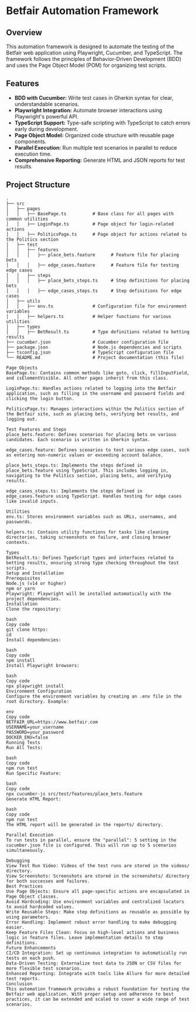 # Betfair Automation Framework

## Overview

This automation framework is designed to automate the testing of the Betfair web application using Playwright, Cucumber, and TypeScript. The framework follows the principles of Behavior-Driven Development (BDD) and uses the Page Object Model (POM) for organizing test scripts.

## Features

- **BDD with Cucumber:** Write test cases in Gherkin syntax for clear, understandable scenarios.
- **Playwright Integration:** Automate browser interactions using Playwright's powerful API.
- **TypeScript Support:** Type-safe scripting with TypeScript to catch errors early during development.
- **Page Object Model:** Organized code structure with reusable page components.
- **Parallel Execution:** Run multiple test scenarios in parallel to reduce execution time.
- **Comprehensive Reporting:** Generate HTML and JSON reports for test results.

## Project Structure

```plaintext
.
├── src
│   ├── pages
│   │   ├── BasePage.ts          # Base class for all pages with common utilities
│   │   ├── LoginPage.ts         # Page object for login-related actions
│   │   ├── PoliticsPage.ts      # Page object for actions related to the Politics section
│   ├── test
│   │   ├── features
│   │   │   ├── place_bets.feature      # Feature file for placing bets
│   │   │   ├── edge_cases.feature      # Feature file for testing edge cases
│   │   ├── steps
│   │   │   ├── place_bets_steps.ts     # Step definitions for placing bets
│   │   │   ├── edge_cases_steps.ts     # Step definitions for edge cases
│   ├── utils
│   │   ├── env.ts               # Configuration file for environment variables
│   │   ├── helpers.ts           # Helper functions for various utilities
│   ├── types
│   │   ├── BetResult.ts         # Type definitions related to betting results
├── cucumber.json                # Cucumber configuration file
├── package.json                 # Node.js dependencies and scripts
├── tsconfig.json                # TypeScript configuration file
└── README.md                    # Project documentation (this file)

Page Objects
BasePage.ts: Contains common methods like goto, click, fillInputField, and isElementVisible. All other pages inherit from this class.

LoginPage.ts: Handles actions related to logging into the Betfair application, such as filling in the username and password fields and clicking the login button.

PoliticsPage.ts: Manages interactions within the Politics section of the Betfair site, such as placing bets, verifying bet results, and logging out.

Test Features and Steps
place_bets.feature: Defines scenarios for placing bets on various candidates. Each scenario is written in Gherkin syntax.

edge_cases.feature: Defines scenarios to test various edge cases, such as entering non-numeric values or exceeding account balance.

place_bets_steps.ts: Implements the steps defined in place_bets.feature using TypeScript. This includes logging in, navigating to the Politics section, placing bets, and verifying results.

edge_cases_steps.ts: Implements the steps defined in edge_cases.feature using TypeScript. Handles testing for edge cases like invalid inputs.

Utilities
env.ts: Stores environment variables such as URLs, usernames, and passwords.

helpers.ts: Contains utility functions for tasks like cleaning directories, taking screenshots on failure, and closing browser contexts.

Types
BetResult.ts: Defines TypeScript types and interfaces related to betting results, ensuring strong type checking throughout the test scripts.
Setup and Installation
Prerequisites
Node.js (v14 or higher)
npm or yarn
Playwright: Playwright will be installed automatically with the project dependencies.
Installation
Clone the repository:

bash
Copy code
git clone https:
cd 
Install dependencies:

bash
Copy code
npm install
Install Playwright browsers:

bash
Copy code
npx playwright install
Environment Configuration
Configure the environment variables by creating an .env file in the root directory. Example:

env
Copy code
BETFAIR_URL=https://www.betfair.com
USERNAME=your_username
PASSWORD=your_password
DOCKER_ENV=false
Running Tests
Run All Tests:

bash
Copy code
npm run test
Run Specific Feature:

bash
Copy code
npx cucumber-js src/test/features/place_bets.feature
Generate HTML Report:

bash
Copy code
npm run test
The HTML report will be generated in the reports/ directory.

Parallel Execution
To run tests in parallel, ensure the "parallel": 5 setting in the cucumber.json file is configured. This will run up to 5 scenarios simultaneously.

Debugging
View Test Run Video: Videos of the test runs are stored in the videos/ directory.
View Screenshots: Screenshots are stored in the screenshots/ directory for both successes and failures.
Best Practices
Use Page Objects: Ensure all page-specific actions are encapsulated in Page Object classes.
Avoid Hardcoding: Use environment variables and centralized locators to avoid hardcoded values.
Write Reusable Steps: Make step definitions as reusable as possible by using parameters.
Error Handling: Implement robust error handling to make debugging easier.
Keep Feature Files Clean: Focus on high-level actions and business logic in feature files. Leave implementation details to step definitions.
Future Enhancements
CI/CD Integration: Set up continuous integration to automatically run tests on each push.
Data-Driven Testing: Externalize test data to JSON or CSV files for more flexible test scenarios.
Enhanced Reporting: Integrate with tools like Allure for more detailed test reports.
Conclusion
This automation framework provides a robust foundation for testing the Betfair web application. With proper setup and adherence to best practices, it can be extended and scaled to cover a wide range of test scenarios.